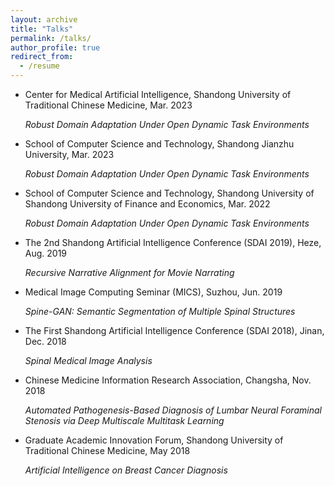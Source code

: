 ```yaml
---
layout: archive
title: "Talks"
permalink: /talks/
author_profile: true
redirect_from:
  - /resume
---
```


- Center for Medical Artificial Intelligence, Shandong University of Traditional Chinese Medicine, Mar. 2023
  
  *Robust Domain Adaptation Under Open Dynamic Task Environments*

- School of Computer Science and Technology, Shandong Jianzhu University, Mar. 2023
  
  *Robust Domain Adaptation Under Open Dynamic Task Environments*

- School of Computer Science and Technology, Shandong University of Shandong University of Finance and Economics, Mar. 2022
  
  *Robust Domain Adaptation Under Open Dynamic Task Environments*

- The 2nd Shandong Artificial Intelligence Conference (SDAI 2019), Heze, Aug. 2019
  
  *Recursive Narrative Alignment for Movie Narrating*

- Medical Image Computing Seminar (MICS), Suzhou, Jun. 2019
  
  *Spine-GAN: Semantic Segmentation of Multiple Spinal Structures*

- The First Shandong Artificial Intelligence Conference (SDAI 2018), Jinan, Dec. 2018
  
  *Spinal Medical Image Analysis*

- Chinese Medicine Information Research Association, Changsha, Nov. 2018
  
  *Automated Pathogenesis-Based Diagnosis of Lumbar Neural Foraminal Stenosis via Deep Multiscale Multitask Learning*

- Graduate Academic Innovation Forum, Shandong University of Traditional Chinese Medicine, May 2018
  
  *Artificial Intelligence on Breast Cancer Diagnosis*





